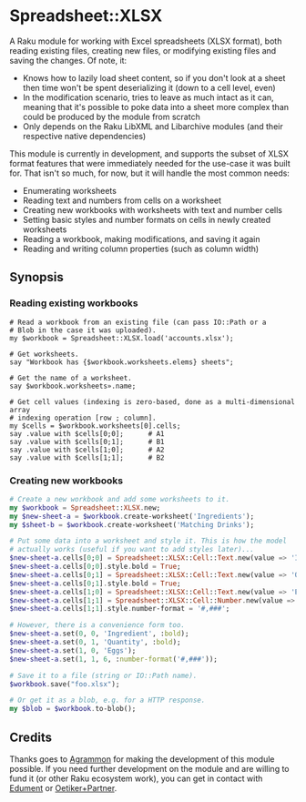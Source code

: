 # Spreadsheet::XLSX

A Raku module for working with Excel spreadsheets (XLSX format), both
reading existing files, creating new files, or modifying existing files
and saving the changes. Of note, it:

* Knows how to lazily load sheet content, so if you don't look at a sheet
  then time won't be spent deserializing it (down to a cell level, even)
* In the modification scenario, tries to leave as much intact as it can,
  meaning that it's possible to poke data into a sheet more complex than
  could be produced by the module from scratch
* Only depends on the Raku LibXML and Libarchive modules (and their
  respective native dependencies)

This module is currently in development, and supports the subset of XLSX
format features that were immediately needed for the use-case it was built
for. That isn't so much, for now, but it will handle the most common needs:

* Enumerating worksheets
* Reading text and numbers from cells on a worksheet
* Creating new workbooks with worksheets with text and number cells
* Setting basic styles and number formats on cells in newly created
  worksheets
* Reading a workbook, making modifications, and saving it again
* Reading and writing column properties (such as column width)

## Synopsis

### Reading existing workbooks

```
# Read a workbook from an existing file (can pass IO::Path or a
# Blob in the case it was uploaded).
my $workbook = Spreadsheet::XLSX.load('accounts.xlsx');

# Get worksheets.
say "Workbook has {$workbook.worksheets.elems} sheets";

# Get the name of a worksheet.
say $workbook.worksheets».name;

# Get cell values (indexing is zero-based, done as a multi-dimensional array
# indexing operation [row ; column].
my $cells = $workbook.worksheets[0].cells;
say .value with $cells[0;0];      # A1
say .value with $cells[0;1];      # B1
say .value with $cells[1;0];      # A2
say .value with $cells[1;1];      # B2
```

### Creating new workbooks

```raku
# Create a new workbook and add some worksheets to it.
my $workbook = Spreadsheet::XLSX.new;
my $new-sheet-a = $workbook.create-worksheet('Ingredients');
my $sheet-b = $workbook.create-worksheet('Matching Drinks');

# Put some data into a worksheet and style it. This is how the model
# actually works (useful if you want to add styles later)...
$new-sheet-a.cells[0;0] = Spreadsheet::XLSX::Cell::Text.new(value => 'Ingredient');
$new-sheet-a.cells[0;0].style.bold = True;
$new-sheet-a.cells[0;1] = Spreadsheet::XLSX::Cell::Text.new(value => 'Quantity');
$new-sheet-a.cells[0;1].style.bold = True;
$new-sheet-a.cells[1;0] = Spreadsheet::XLSX::Cell::Text.new(value => 'Eggs');
$new-sheet-a.cells[1;1] = Spreadsheet::XLSX::Cell::Number.new(value => 6);
$new-sheet-a.cells[1;1].style.number-format = '#,###';

# However, there is a convenience form too.
$new-sheet-a.set(0, 0, 'Ingredient', :bold);
$new-sheet-a.set(0, 1, 'Quantity', :bold);
$new-sheet-a.set(1, 0, 'Eggs');
$new-sheet-a.set(1, 1, 6, :number-format('#,###'));

# Save it to a file (string or IO::Path name).
$workbook.save("foo.xlsx");

# Or get it as a blob, e.g. for a HTTP response.
my $blob = $workbook.to-blob();
```

## Credits

Thanks goes to [Agrammon](https://agrammon.ch/) for making the development of
this module possible. If you need further development on the module and are
willing to fund it (or other Raku ecosystem work), you can get in contact with
[Edument](https://www.edument.se/en) or [Oetiker+Partner](https://www.oetiker.ch/en/).
